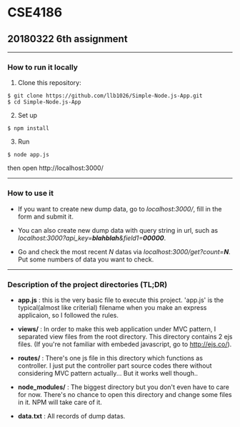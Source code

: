 # CSE4186
## 20180322 6th assignment

---

### How to run it locally

1. Clone this repository:
```
$ git clone https://github.com/llb1026/Simple-Node.js-App.git
$ cd Simple-Node.js-App
```

2. Set up
```
$ npm install
```

3. Run
```
$ node app.js
```

then open http://localhost:3000/

---

### How to use it

* If you want to create new dump data, go to *localhost:3000/*, fill in the form and submit it.

* You can also create new dump data with query string in url, such as *localhost:3000?api_key=**blahblah**&field1=**00000***.

* Go and check the most recent *N* datas via *localhost:3000/get?count=**N***. Put some numbers of data you want to check.

---

### Description of the project directories (TL;DR)

* **app.js** : this is the very basic file to execute this project. 'app.js' is the typical(almost like criterial) filename when you make an express applicaion, so I followed the rules.

* **views/** : In order to make this web application under MVC pattern, I separated view files from the root directory. This directory contains 2 ejs files. (If you're not familiar with embeded javascript, go to http://ejs.co/).

* **routes/** : There's one js file in this directory which functions as controller. I just put the controller part source codes there without considering MVC pattern actually... But it works well though..

* **node_modules/** : The biggest directory but you don't even have to care for now. There's no chance to open this directory and change some files in it. NPM will take care of it.

* **data.txt** : All records of dump datas.